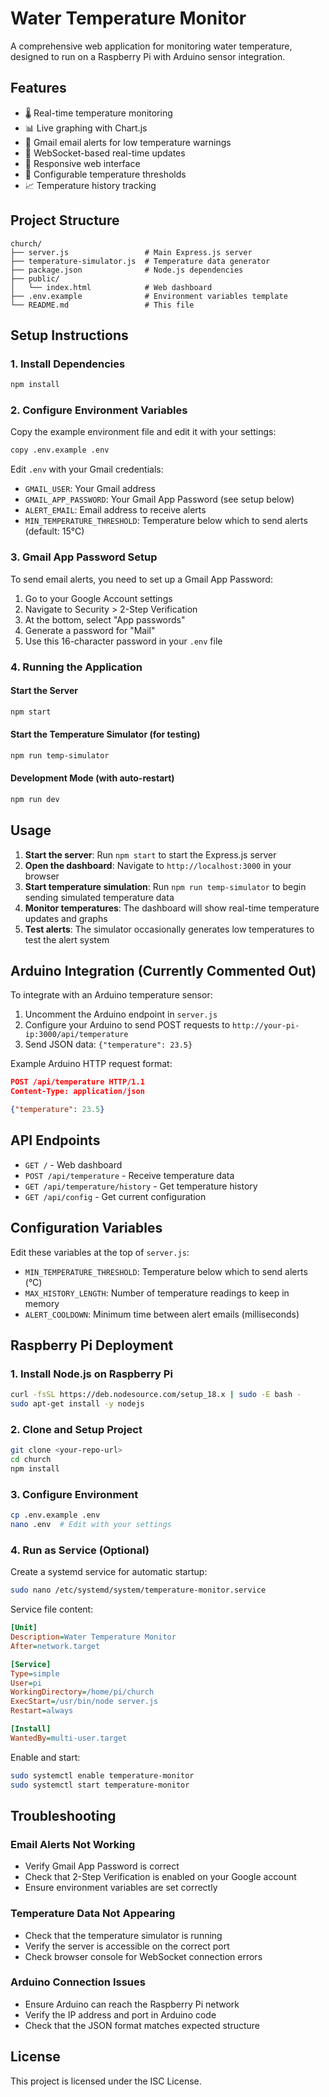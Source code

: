 # Water Temperature Monitor

A comprehensive web application for monitoring water temperature, designed to run on a Raspberry Pi with Arduino sensor integration.

## Features

- 🌡️ Real-time temperature monitoring
- 📊 Live graphing with Chart.js
- 📧 Gmail email alerts for low temperature warnings
- 🔄 WebSocket-based real-time updates
- 📱 Responsive web interface
- 🎯 Configurable temperature thresholds
- 📈 Temperature history tracking

## Project Structure

```
church/
├── server.js                 # Main Express.js server
├── temperature-simulator.js  # Temperature data generator
├── package.json              # Node.js dependencies
├── public/
│   └── index.html            # Web dashboard
├── .env.example              # Environment variables template
└── README.md                 # This file
```

## Setup Instructions

### 1. Install Dependencies

```bash
npm install
```

### 2. Configure Environment Variables

Copy the example environment file and edit it with your settings:

```bash
copy .env.example .env
```

Edit `.env` with your Gmail credentials:
- `GMAIL_USER`: Your Gmail address
- `GMAIL_APP_PASSWORD`: Your Gmail App Password (see setup below)
- `ALERT_EMAIL`: Email address to receive alerts
- `MIN_TEMPERATURE_THRESHOLD`: Temperature below which to send alerts (default: 15°C)

### 3. Gmail App Password Setup

To send email alerts, you need to set up a Gmail App Password:

1. Go to your Google Account settings
2. Navigate to Security > 2-Step Verification
3. At the bottom, select "App passwords"
4. Generate a password for "Mail"
5. Use this 16-character password in your `.env` file

### 4. Running the Application

#### Start the Server
```bash
npm start
```

#### Start the Temperature Simulator (for testing)
```bash
npm run temp-simulator
```

#### Development Mode (with auto-restart)
```bash
npm run dev
```

## Usage

1. **Start the server**: Run `npm start` to start the Express.js server
2. **Open the dashboard**: Navigate to `http://localhost:3000` in your browser
3. **Start temperature simulation**: Run `npm run temp-simulator` to begin sending simulated temperature data
4. **Monitor temperatures**: The dashboard will show real-time temperature updates and graphs
5. **Test alerts**: The simulator occasionally generates low temperatures to test the alert system

## Arduino Integration (Currently Commented Out)

To integrate with an Arduino temperature sensor:

1. Uncomment the Arduino endpoint in `server.js`
2. Configure your Arduino to send POST requests to `http://your-pi-ip:3000/api/temperature`
3. Send JSON data: `{"temperature": 23.5}`

Example Arduino HTTP request format:
```json
POST /api/temperature HTTP/1.1
Content-Type: application/json

{"temperature": 23.5}
```

## API Endpoints

- `GET /` - Web dashboard
- `POST /api/temperature` - Receive temperature data
- `GET /api/temperature/history` - Get temperature history
- `GET /api/config` - Get current configuration

## Configuration Variables

Edit these variables at the top of `server.js`:

- `MIN_TEMPERATURE_THRESHOLD`: Temperature below which to send alerts (°C)
- `MAX_HISTORY_LENGTH`: Number of temperature readings to keep in memory
- `ALERT_COOLDOWN`: Minimum time between alert emails (milliseconds)

## Raspberry Pi Deployment

### 1. Install Node.js on Raspberry Pi
```bash
curl -fsSL https://deb.nodesource.com/setup_18.x | sudo -E bash -
sudo apt-get install -y nodejs
```

### 2. Clone and Setup Project
```bash
git clone <your-repo-url>
cd church
npm install
```

### 3. Configure Environment
```bash
cp .env.example .env
nano .env  # Edit with your settings
```

### 4. Run as Service (Optional)
Create a systemd service for automatic startup:

```bash
sudo nano /etc/systemd/system/temperature-monitor.service
```

Service file content:
```ini
[Unit]
Description=Water Temperature Monitor
After=network.target

[Service]
Type=simple
User=pi
WorkingDirectory=/home/pi/church
ExecStart=/usr/bin/node server.js
Restart=always

[Install]
WantedBy=multi-user.target
```

Enable and start:
```bash
sudo systemctl enable temperature-monitor
sudo systemctl start temperature-monitor
```

## Troubleshooting

### Email Alerts Not Working
- Verify Gmail App Password is correct
- Check that 2-Step Verification is enabled on your Google account
- Ensure environment variables are set correctly

### Temperature Data Not Appearing
- Check that the temperature simulator is running
- Verify the server is accessible on the correct port
- Check browser console for WebSocket connection errors

### Arduino Connection Issues
- Ensure Arduino can reach the Raspberry Pi network
- Verify the IP address and port in Arduino code
- Check that the JSON format matches expected structure

## License

This project is licensed under the ISC License.

